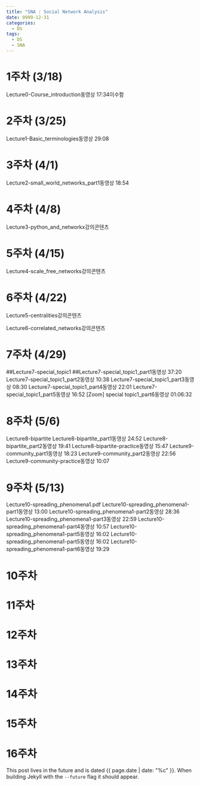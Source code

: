 ```yaml
---
title: "SNA : Social Network Analysis"
date: 9999-12-31
categories:
  - DS
tags:
  - DS
  - SNA
---
```


# 1주차 (3/18)
Lecture0-Course_introduction동영상 17:34이수함
# 2주차 (3/25)
Lecture1-Basic_terminologies동영상 29:08
# 3주차 (4/1)  
Lecture2-small_world_networks_part1동영상 18:54
# 4주차 (4/8)  
Lecture3-python_and_networkx강의콘텐츠
# 5주차 (4/15)  
Lecture4-scale_free_networks강의콘텐츠
# 6주차 (4/22)  
Lecture5-centralities강의콘텐츠

Lecture6-correlated_networks강의콘텐츠
# 7주차 (4/29)  
##Lecture7-special_topic1
##Lecture7-special_topic1_part1동영상 37:20
Lecture7-special_topic1_part2동영상 10:38
Lecture7-special_topic1_part3동영상 08:30
Lecture7-special_topic1_part4동영상 22:01
Lecture7-special_topic1_part5동영상 16:52
[Zoom] special topic1_part6동영상 01:06:32

# 8주차 (5/6)  
 Lecture8-bipartite
 Lecture8-bipartite_part1동영상 24:52
 Lecture8-bipartite_part2동영상 19:41
 Lecture8-bipartite-practice동영상 15:47
 Lecture9-community_part1동영상 18:23
 Lecture9-community_part2동영상 22:56
 Lecture9-community-practice동영상 10:07
# 9주차 (5/13)  
 Lecture10-spreading_phenomena1.pdf
 Lecture10-spreading_phenomena1-part1동영상 13:00
 Lecture10-spreading_phenomena1-part2동영상 28:36
 Lecture10-spreading_phenomena1-part3동영상 22:59
 Lecture10-spreading_phenomena1-part4동영상 10:57
 Lecture10-spreading_phenomena1-part5동영상 16:02
 Lecture10-spreading_phenomena1-part5동영상 16:02
 Lecture10-spreading_phenomena1-part6동영상 19:29
# 10주차  

# 11주차  

# 12주차

# 13주차

# 14주차

# 15주차

# 16주차

This post lives in the future and is dated {{ page.date | date: "%c" }}. When building Jekyll with the `--future` flag it should appear.
